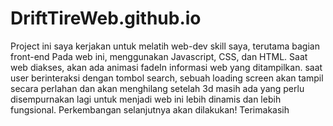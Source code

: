 # DriftTireWeb.github.io
Project ini saya kerjakan untuk melatih web-dev skill saya, terutama bagian front-end
Pada web ini, menggunakan Javascript, CSS, dan HTML.
Saat web diakses, akan ada animasi fadeIn informasi web yang ditampilkan. 
saat user berinteraksi dengan tombol search, sebuah loading screen akan tampil secara perlahan dan akan menghilang setelah 3d
masih ada yang perlu disempurnakan lagi untuk menjadi web ini lebih dinamis dan lebih fungsional.
Perkembangan selanjutnya akan dilakukan!
Terimakasih
